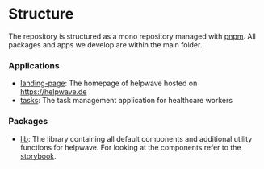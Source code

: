 # Structure
The repository is structured as a mono repository managed with [pnpm](https://pnpm.io).
All packages and apps we develop are within the main folder.

### Applications 

- [landing-page](../landing-page): The homepage of helpwave hosted on https://helpwave.de
- [tasks](../tasks): The task management application for healthcare workers

### Packages
- [lib](../lib): The library containing all default components and additional utility functions for helpwave.
For looking at the components refer to the [storybook](../README.md#storybook).
